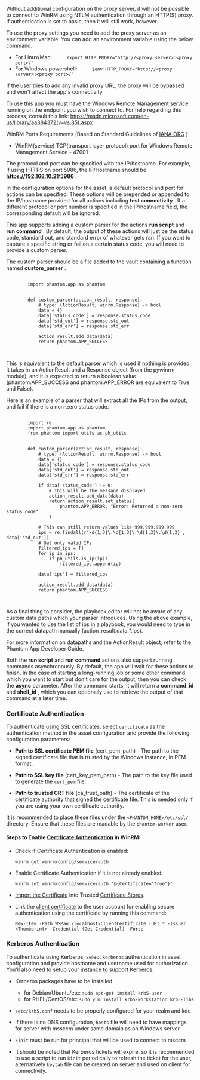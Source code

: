 Without additional configuration on the proxy server, it will not be possible to connect to WinRM
using NTLM authentication through an HTTP(S) proxy. If authentication is set to basic, then it will
still work, however.

To use the proxy settings you need to add the proxy server as an environment variable. You can add
an environment variable using the below command.

- For Linux/Mac: `      export HTTP_PROXY="http://<proxy server>:<proxy port>/"     `
- For Windows powershell: `      $env:HTTP_PROXY="http://<proxy server>:<proxy port>/"     `

If the user tries to add any invalid proxy URL, the proxy will be bypassed and won't affect the
app's connectivity.

To use this app you must have the Windows Remote Management service running on the endpoint you wish
to connect to. For help regarding this process, consult this link:
<https://msdn.microsoft.com/en-us/library/aa384372(v=vs.85).aspx>

WinRM Ports Requirements (Based on Standard Guidelines of [IANA
ORG](https://www.iana.org/assignments/service-names-port-numbers/service-names-port-numbers.xhtml) )

- WinRM(service) TCP(transport layer protocol) port for Windows Remote Management Service - 47001

The protocol and port can be specified with the IP/hostname. For example, if using HTTPS on port
5986, the IP/Hostname should be **https://192.168.10.21:5986** .

In the configuration options for the asset, a default protocol and port for actions can be
specified. These options will be prepended or appended to the IP/hostname provided for all actions
including **test connectivity** . If a different protocol or port number is specified in the
IP/hostname field, the corresponding default will be ignored.

This app supports adding a custom parser for the actions **run script** and **run command** . By
default, the output of these actions will just be the status code, standard out, and standard error
of whatever gets ran. If you want to capture a specific string or fail on a certain status code, you
will need to provide a custom parser.

The custom parser should be a file added to the vault containing a function named **custom_parser**
.

```shell
        
        import phantom.app as phantom


        def custom_parser(action_result, response):
            # type: (ActionResult, winrm.Response) -> bool
            data = {}
            data['status_code'] = response.status_code
            data['std_out'] = response.std_out
            data['std_err'] = response.std_err

            action_result.add_data(data)
            return phantom.APP_SUCCESS
        
        
```

This is equivalent to the default parser which is used if nothing is provided. It takes in an
ActionResult and a Response object (from the pywinrm module), and it is expected to return a boolean
value (phantom.APP_SUCCESS and phantom.APP_ERROR are equivalent to True and False).

Here is an example of a parser that will extract all the IPs from the output, and fail if there is a
non-zero status code.

```shell
        
        import re
        import phantom.app as phantom
        from phantom import utils as ph_utils


        def custom_parser(action_result, response):
            # type: (ActionResult, winrm.Response) -> bool
            data = {}
            data['status_code'] = response.status_code
            data['std_out'] = response.std_out
            data['std_err'] = response.std_err

            if data['status_code'] != 0:
                # This will be the message displayed
                action_result.add_data(data)
                return action_result.set_status(
                    phantom.APP_ERROR, "Error: Returned a non-zero status code"
                )

            # This can still return values like 999.999.999.999
            ips = re.findall(r'\d{1,3}\.\d{1,3}\.\d{1,3}\.\d{1,3}', data['std_out'])
            # Get only valid IPs
            filtered_ips = []
            for ip in ips:
                if ph_utils.is_ip(ip):
                    filtered_ips.append(ip)

            data['ips'] = filtered_ips

            action_result.add_data(data)
            return phantom.APP_SUCCESS
        
        
```

As a final thing to consider, the playbook editor will not be aware of any custom data paths which
your parser introduces. Using the above example, if you wanted to use the list of ips in a playbook,
you would need to type in the correct datapath manually (action_result.data.\*.ips).

For more information on datapaths and the ActionResult object, refer to the Phantom App Developer
Guide.

Both the **run script** and **run command** actions also support running commands asynchronously. By
default, the app will wait for these actions to finish. In the case of starting a long-running job
or some other command which you want to start but don't care for the output, then you can check the
**async** parameter. After the command starts, it will return a **command_id** and **shell_id** ,
which you can optionally use to retrieve the output of that command at a later time.

### Certificate Authentication

To authenticate using SSL certificates, select `certificate` as the authentication method in the asset configuration and provide the following configuration parameters:

- **Path to SSL certificate PEM file** (cert_pem_path) - The path to the signed certificate file that is trusted by the Windows instance, in PEM format.

- **Path to SSL key file** (cert_key_pem_path) - The path to the key file used to generate the `cert_pem` file.

- **Path to trusted CRT file** (ca_trust_path) - The certificate of the certificate authority that signed the certificate file. This is needed only if you are using your own certificate authority.

It is recommended to place these files under the `<PHANTOM_HOME>/etc/ssl/` directory. Ensure that these files are readable by the `phantom-worker` user.

#### Steps to Enable [Certificate Authentication](https://learn.microsoft.com/en-us/troubleshoot/windows-client/system-management-components/configure-winrm-for-https) in WinRM:

- Check if Certificate Authentication is enabled:

  ```
  winrm get winrm/config/service/auth
  ```

- Enable Certificate Authentication if it is not already enabled:

  ```
  winrm set winrm/config/service/auth '@{Certificate="true"}'
  ```

- [Import the Certificate](https://learn.microsoft.com/en-us/powershell/module/pki/import-certificate?view=windowsserver2025-ps) into Trusted [Certificate Stores](https://learn.microsoft.com/en-us/windows-hardware/drivers/install/certificate-stores).

- Link the [client certificate](https://learn.microsoft.com/en-us/powershell/module/microsoft.wsman.management/about/about_wsman_provider?view=powershell-7.4#creating-a-new-client-certificate) to the user account for enabling secure authentication using the certificate by running this command:

  ```
  New-Item -Path WSMan:\localhost\ClientCertificate -URI * -Issuer <Thumbprint> -Credential (Get-Credential) -Force
  ```

### Kerberos Authentication

To authenticate using Kerberos, select `kerberos` authentication in asset configuration and provide hostname and username used for authorization.
You'll also need to setup your instance to support Kerberos:

- Kerberos packages have to be installed:

  - for Debian/Ubuntu/etc: `sudo apt-get install krb5-user`
  - for RHEL/CentOS/etc: `sudo yum install krb5-workstation krb5-libs`

- `/etc/krb5.conf` needs to be properly configured for your realm and kdc

- If there is no DNS configuration, `hosts` file will need to have mappings for server with mssccm under same domain as on Windows server

- `kinit` must be run for principal that will be used to connect to msccm

- It should be noted that Kerberos tickets will expire, so it is recommended to use a script to
  run `kinit` periodically to refresh the ticket for the user, alternatively `keytab` file can be created on server and used on client for connectivity.
